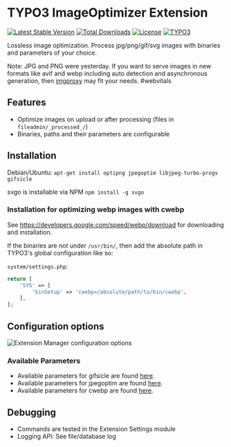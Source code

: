 # TYPO3 ImageOptimizer Extension

[![Latest Stable Version](https://poser.pugx.org/christophlehmann/imageoptimizer/v/stable)](https://packagist.org/packages/christophlehmann/imageoptimizer)
[![Total Downloads](https://poser.pugx.org/christophlehmann/imageoptimizer/downloads)](https://packagist.org/packages/christophlehmann/imageoptimizer)
[![License](https://poser.pugx.org/christophlehmann/imageoptimizer/license)](https://packagist.org/packages/christophlehmann/imageoptimizer)
[![TYPO3](https://img.shields.io/badge/TYPO3-13-orange.svg)](https://get.typo3.org/version/13)

Lossless image optimization. Process jpg/png/gif/svg images with binaries and parameters of your choice.

Note: JPG and PNG were yesterday.
If you want to serve images in new formats like avif and webp including auto detection and asynchronous generation,
then [imgproxy](https://github.com/christophlehmann/imgproxy) may fit your needs. #webvitals

## Features

* Optimize images on upload or after processing (files in `fileadmin/_processed_/`)
* Binaries, paths and their parameters are configurable

## Installation

Debian/Ubuntu: `apt-get install optipng jpegoptim libjpeg-turbo-progs gifsicle`

svgo is installable via NPM `npm install -g svgo`

### Installation for optimizing webp images with cwebp

See https://developers.google.com/speed/webp/download for downloading and installation.

If the binaries are not under `/usr/bin/`, then add the absolute path in TYPO3's global configuration like so:

`system/settings.php`:

```php
return [
    'SYS' => [
        'binSetup' => 'cwebp=/absolute/path/to/bin/cwebp',
    ],
];
```

## Configuration options

![Extension Manager configuration options](https://raw.githubusercontent.com/christophlehmann/imageoptimizer/master/Documentation/configuration.png)

### Available Parameters

- Available parameters for gifsicle are found [here](https://www.lcdf.org/gifsicle/man.html).
- Available parameters for jpegoptim are found [here](https://www.kokkonen.net/tjko/src/man/jpegoptim.txt).
- Available parameters for cwebp are found [here](https://developers.google.com/speed/webp/docs/cwebp).

## Debugging

* Commands are tested in the Extension Settings module
* Logging API: See file/database log
